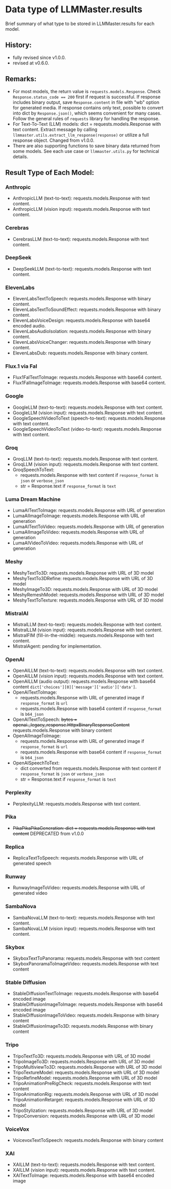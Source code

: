 # Data type of LLMMaster.results

Brief summary of what type to be stored in LLMMaster.results for each model.

## History:

- fully revised since v1.0.0.
- revised at v0.6.0.

## Remarks:

- For most models, the return value is `requests.models.Response`. Check `Response.status_code == 200` first if request is successful. If response includes binary output, save `Response.content` in file with "wb" option for generated media. If response contains only text, possible to convert into dict by `Response.json()`, which seems convenient for many cases. Follow the general rules of `requests` library for handling the response.
- For Text-To-Text (LLM) models: dict = requests.models.Response with text content. Extract message by calling `llmmaster.utils.extract_llm_response(response)` or utilize a full response object. Changed from v1.0.0.
- There are also supporting functions to save binary data returned from some models. See each use case or `llmmaster.utils.py` for technical details.

## Result Type of Each Model:

### Anthropic
- AnthropicLLM (text-to-text): requests.models.Response with text content.
- AnthropicLLM (vision input): requests.models.Response with text content.

### Cerebras
- CerebrasLLM (text-to-text): requests.models.Response with text content.

### DeepSeek
- DeepSeekLLM (text-to-text): requests.models.Response with text content.

### ElevenLabs
- ElevenLabsTextToSpeech: requests.models.Response with binary content.
- ElevenLabsTextToSoundEffect: requests.models.Response with binary content.
- ElevenLabsVoiceDesign: requests.models.Response with base64 encoded audio.
- ElevenLabsAudioIsolation: requests.models.Response with binary content.
- ElevenLabsVoiceChanger: requests.models.Response with binary content.
- ElevenLabsDub: requests.models.Response with binary content.

### Flux.1 via Fal
- Flux1FalTextToImage: requests.models.Response with base64 content.
- Flux1FalImageToImage: requests.models.Response with base64 content.

### Google
- GoogleLLM (text-to-text): requests.models.Response with text content.
- GoogleLLM (vision input): requests.models.Response with text content.
- GoogleSpeechVideoToText (speech-to-text): requests.models.Response with text content.
- GoogleSpeechVideoToText (video-to-text): requests.models.Response with text content.

### Groq
- GroqLLM (text-to-text): requests.models.Response with text content.
- GroqLLM (vision input): requests.models.Response with text content.
- GroqSpeechToText:
    - requests.models.Response with text content if `response_format` is `json` or `verbose_json`
    - str = Response.text if `response_format` is `text`

### Luma Dream Machine
- LumaAITextToImage: requests.models.Response with URL of generation
- LumaAIImageToImage: requests.models.Response with URL of generation
- LumaAITextToVideo: requests.models.Response with URL of generation
- LumaAIImageToVideo: requests.models.Response with URL of generation
- LumaAIVideoToVideo: requests.models.Response with URL of generation

### Meshy
- MeshyTextTo3D: requests.models.Response with URL of 3D model
- MeshyTextTo3DRefine: requests.models.Response with URL of 3D model
- MeshyImageTo3D: requests.models.Response with URL of 3D model
- MeshyRemeshModel: requests.models.Response with URL of 3D model
- MeshyTextToTexture: requests.models.Response with URL of 3D model

### MistralAI
- MistralLLM (text-to-text): requests.models.Response with text content.
- MistralLLM (vision input): requests.models.Response with text content.
- MistralFIM (fill-in-the-middle): requests.models.Response with text content.
- MistralAgent: pending for implementation.

### OpenAI
- OpenAILLM (text-to-text): requests.models.Response with text content.
- OpenAILLM (vision input): requests.models.Response with text content.
- OpenAILLM (audio output): requests.models.Response with base64 content `dict['choices'][0]['message']['audio']['data']`.
- OpenAITextToImage:
    - requests.models.Response with URL of generated image if `response_format` is `url`
    - requests.models.Response with base64 content if `response_format` is `b64_json`
- OpenAITextToSpeech: ~~bytes = openai._legacy_response.HttpxBinaryResponseContent~~ requests.models.Response with binary content
- OpenAIImageToImage:
    - requests.models.Response with URL of generated image if `response_format` is `url`
    - requests.models.Response with base64 content if `response_format` is `b64_json`
- OpenAISpeechToText:
    - dict converted from requests.models.Response with text content if `response_format` is `json` or `verbose_json`
    - str = Response.text if `response_format` is `text`

### Perplexity
- PerplexityLLM: requests.models.Response with text content.

### Pika
- ~~PikaPikaPikaGeneration: dict = requests.models.Response with text content~~ DEPRECATED from v1.0.0

### Replica
- ReplicaTextToSpeech: requests.models.Response with URL of generated speech

### Runway
- RunwayImageToVideo: requests.models.Response with URL of generated video

### SambaNova
- SambaNovaLLM (text-to-text): requests.models.Response with text content.
- SambaNovaLLM (vision input): requests.models.Response with text content.

### Skybox
- SkyboxTextToPanorama: requests.models.Response with text content
- SkyboxPanoramaToImageVideo: requests.models.Response with text content

### Stable Diffusion
- StableDiffusionTextToImage: requests.models.Response with base64 encoded image
- StableDiffusionImageToImage: requests.models.Response with base64 encoded image
- StableDiffusionImageToVideo: requests.models.Response with binary content
- StableDiffusionImageTo3D: requests.models.Response with binary content

### Tripo
- TripoTextTo3D: requests.models.Response with URL of 3D model
- TripoImageTo3D: requests.models.Response with URL of 3D model
- TripoMultiviewTo3D: requests.models.Response with URL of 3D model
- TripoTextureModel: requests.models.Response with URL of 3D model
- TripoRefineModel: requests.models.Response with URL of 3D model
- TripoAnimationPreRigCheck: requests.models.Response with text content
- TripoAnimationRig: requests.models.Response with URL of 3D model
- TripoAnimationRetarget: requests.models.Response with URL of 3D model
- TripoStylization: requests.models.Response with URL of 3D model
- TripoConversion: requests.models.Response with URL of 3D model

### VoiceVox
- VoicevoxTextToSpeech: requests.models.Response with binary content

### XAI
- XAILLM (text-to-text): requests.models.Response with text content.
- XAILLM (vision input): requests.models.Response with text content.
- XAITextToImage: requests.models.Response with base64 encoded image
